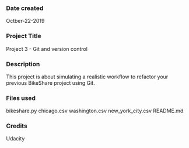 ### Date created
Octber-22-2019

### Project Title
Project 3 - Git and version control 

### Description
This project is about simulating a realistic workflow to refactor your previous BikeShare project using Git.

### Files used
bikeshare.py
chicago.csv
washington.csv
new_york_city.csv
README.md

### Credits
Udacity

